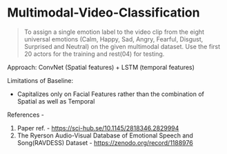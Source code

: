 # Multimodal-Video-Classification

> To assign a single emotion label to the video clip from the eight universal emotions (Calm, Happy, Sad, Angry, Fearful, Disgust, Surprised and Neutral) on the given multimodal dataset. Use the first 20 actors for the training and rest(04) for testing.

Approach: ConvNet (Spatial features) + LSTM (temporal features)

Limitations of Baseline: 
* Capitalizes only on Facial Features rather than the combination of Spatial as well as Temporal

References - 
1. Paper ref. - https://sci-hub.se/10.1145/2818346.2829994
2. The Ryerson Audio-Visual Database of Emotional Speech and Song(RAVDESS) Dataset - https://zenodo.org/record/1188976
